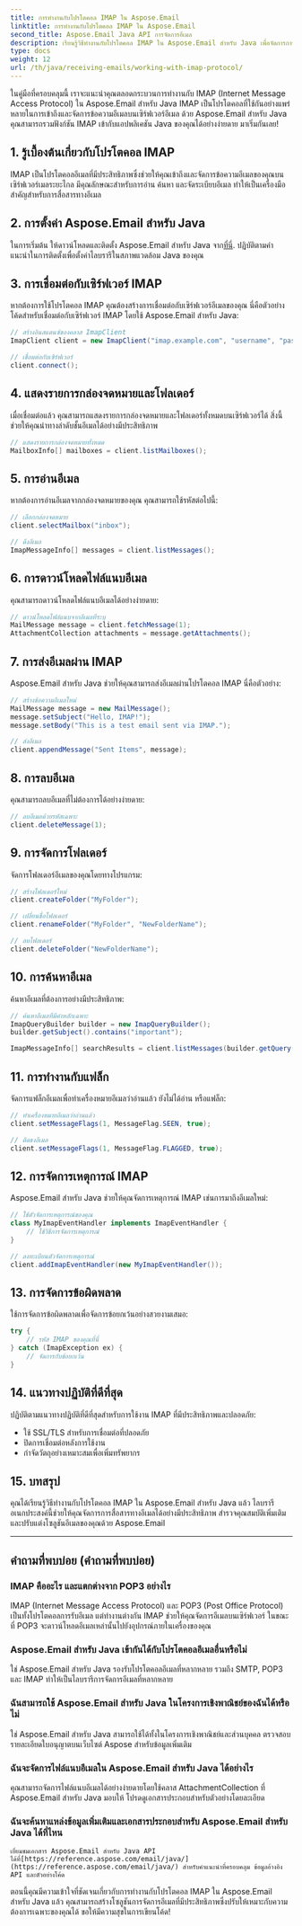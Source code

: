 ```yaml
---
title: การทำงานกับโปรโตคอล IMAP ใน Aspose.Email
linktitle: การทำงานกับโปรโตคอล IMAP ใน Aspose.Email
second_title: Aspose.Email Java API การจัดการอีเมล
description: เรียนรู้วิธีทำงานกับโปรโตคอล IMAP ใน Aspose.Email สำหรับ Java เพื่อจัดการการสื่อสารทางอีเมลของคุณอย่างมีประสิทธิภาพ
type: docs
weight: 12
url: /th/java/receiving-emails/working-with-imap-protocol/
---
```


ในคู่มือที่ครอบคลุมนี้ เราจะแนะนำคุณตลอดกระบวนการทำงานกับ IMAP (Internet Message Access Protocol) ใน Aspose.Email สำหรับ Java IMAP เป็นโปรโตคอลที่ใช้กันอย่างแพร่หลายในการเข้าถึงและจัดการข้อความอีเมลบนเซิร์ฟเวอร์อีเมล ด้วย Aspose.Email สำหรับ Java คุณสามารถรวมฟังก์ชัน IMAP เข้ากับแอปพลิเคชัน Java ของคุณได้อย่างง่ายดาย มาเริ่มกันเลย!


## 1. รู้เบื้องต้นเกี่ยวกับโปรโตคอล IMAP

IMAP เป็นโปรโตคอลอีเมลที่มีประสิทธิภาพซึ่งช่วยให้คุณเข้าถึงและจัดการข้อความอีเมลของคุณบนเซิร์ฟเวอร์เมลระยะไกล มีคุณลักษณะสำหรับการอ่าน ค้นหา และจัดระเบียบอีเมล ทำให้เป็นเครื่องมือสำคัญสำหรับการสื่อสารทางอีเมล

## 2. การตั้งค่า Aspose.Email สำหรับ Java

 ในการเริ่มต้น ให้ดาวน์โหลดและติดตั้ง Aspose.Email สำหรับ Java จาก[ที่นี่](https://releases.aspose.com/email/java/). ปฏิบัติตามคำแนะนำในการติดตั้งเพื่อตั้งค่าไลบรารีในสภาพแวดล้อม Java ของคุณ

## 3. การเชื่อมต่อกับเซิร์ฟเวอร์ IMAP

หากต้องการใช้โปรโตคอล IMAP คุณต้องสร้างการเชื่อมต่อกับเซิร์ฟเวอร์อีเมลของคุณ นี่คือตัวอย่างโค้ดสำหรับเชื่อมต่อกับเซิร์ฟเวอร์ IMAP โดยใช้ Aspose.Email สำหรับ Java:

```java
// สร้างอินสแตนซ์ของคลาส ImapClient
ImapClient client = new ImapClient("imap.example.com", "username", "password");

// เชื่อมต่อกับเซิร์ฟเวอร์
client.connect();
```

## 4. แสดงรายการกล่องจดหมายและโฟลเดอร์

เมื่อเชื่อมต่อแล้ว คุณสามารถแสดงรายการกล่องจดหมายและโฟลเดอร์ทั้งหมดบนเซิร์ฟเวอร์ได้ สิ่งนี้ช่วยให้คุณนำทางลำดับชั้นอีเมลได้อย่างมีประสิทธิภาพ

```java
// แสดงรายการกล่องจดหมายทั้งหมด
MailboxInfo[] mailboxes = client.listMailboxes();
```

## 5. การอ่านอีเมล

หากต้องการอ่านอีเมลจากกล่องจดหมายของคุณ คุณสามารถใช้รหัสต่อไปนี้:

```java
// เลือกกล่องจดหมาย
client.selectMailbox("inbox");

// ดึงอีเมล
ImapMessageInfo[] messages = client.listMessages();
```

## 6. การดาวน์โหลดไฟล์แนบอีเมล

คุณสามารถดาวน์โหลดไฟล์แนบอีเมลได้อย่างง่ายดาย:

```java
// ดาวน์โหลดไฟล์แนบจากอีเมลที่ระบุ
MailMessage message = client.fetchMessage(1);
AttachmentCollection attachments = message.getAttachments();
```

## 7. การส่งอีเมลผ่าน IMAP

Aspose.Email สำหรับ Java ช่วยให้คุณสามารถส่งอีเมลผ่านโปรโตคอล IMAP นี่คือตัวอย่าง:

```java
// สร้างข้อความอีเมลใหม่
MailMessage message = new MailMessage();
message.setSubject("Hello, IMAP!");
message.setBody("This is a test email sent via IMAP.");

// ส่งอีเมล
client.appendMessage("Sent Items", message);
```

## 8. การลบอีเมล

คุณสามารถลบอีเมลที่ไม่ต้องการได้อย่างง่ายดาย:

```java
// ลบอีเมลด้วยรหัสเฉพาะ
client.deleteMessage(1);
```

## 9. การจัดการโฟลเดอร์

จัดการโฟลเดอร์อีเมลของคุณโดยทางโปรแกรม:

```java
// สร้างโฟลเดอร์ใหม่
client.createFolder("MyFolder");

// เปลี่ยนชื่อโฟลเดอร์
client.renameFolder("MyFolder", "NewFolderName");

// ลบโฟลเดอร์
client.deleteFolder("NewFolderName");
```

## 10. การค้นหาอีเมล

ค้นหาอีเมลที่ต้องการอย่างมีประสิทธิภาพ:

```java
// ค้นหาอีเมลที่มีคำหลักเฉพาะ
ImapQueryBuilder builder = new ImapQueryBuilder();
builder.getSubject().contains("important");

ImapMessageInfo[] searchResults = client.listMessages(builder.getQuery());
```

## 11. การทำงานกับแฟล็ก

จัดการแฟล็กอีเมลเพื่อทำเครื่องหมายอีเมลว่าอ่านแล้ว ยังไม่ได้อ่าน หรือแฟล็ก:

```java
// ทำเครื่องหมายอีเมลว่าอ่านแล้ว
client.setMessageFlags(1, MessageFlag.SEEN, true);

// ติดธงอีเมล
client.setMessageFlags(1, MessageFlag.FLAGGED, true);
```

## 12. การจัดการเหตุการณ์ IMAP

Aspose.Email สำหรับ Java ช่วยให้คุณจัดการเหตุการณ์ IMAP เช่นการมาถึงอีเมลใหม่:

```java
// ใช้ตัวจัดการเหตุการณ์ของคุณ
class MyImapEventHandler implements ImapEventHandler {
    // ใช้วิธีการจัดการเหตุการณ์
}

// ลงทะเบียนตัวจัดการเหตุการณ์
client.addImapEventHandler(new MyImapEventHandler());
```

## 13. การจัดการข้อผิดพลาด

ใช้การจัดการข้อผิดพลาดเพื่อจัดการข้อยกเว้นอย่างสวยงามเสมอ:

```java
try {
    // รหัส IMAP ของคุณที่นี่
} catch (ImapException ex) {
    // จัดการกับข้อยกเว้น
}
```

## 14. แนวทางปฏิบัติที่ดีที่สุด

ปฏิบัติตามแนวทางปฏิบัติที่ดีที่สุดสำหรับการใช้งาน IMAP ที่มีประสิทธิภาพและปลอดภัย:

- ใช้ SSL/TLS สำหรับการเชื่อมต่อที่ปลอดภัย
- ปิดการเชื่อมต่อหลังการใช้งาน
- กำจัดวัตถุอย่างเหมาะสมเพื่อเพิ่มทรัพยากร

## 15. บทสรุป

คุณได้เรียนรู้วิธีทำงานกับโปรโตคอล IMAP ใน Aspose.Email สำหรับ Java แล้ว ไลบรารีอเนกประสงค์นี้ช่วยให้คุณจัดการการสื่อสารทางอีเมลได้อย่างมีประสิทธิภาพ สำรวจคุณสมบัติเพิ่มเติมและปรับแต่งโซลูชันอีเมลของคุณด้วย Aspose.Email

---

## คำถามที่พบบ่อย (คำถามที่พบบ่อย)

### IMAP คืออะไร และแตกต่างจาก POP3 อย่างไร
   IMAP (Internet Message Access Protocol) และ POP3 (Post Office Protocol) เป็นทั้งโปรโตคอลการรับอีเมล แต่ทำงานต่างกัน IMAP ช่วยให้คุณจัดการอีเมลบนเซิร์ฟเวอร์ ในขณะที่ POP3 จะดาวน์โหลดอีเมลเหล่านั้นไปยังอุปกรณ์ภายในเครื่องของคุณ

### Aspose.Email สำหรับ Java เข้ากันได้กับโปรโตคอลอีเมลอื่นหรือไม่
   ใช่ Aspose.Email สำหรับ Java รองรับโปรโตคอลอีเมลที่หลากหลาย รวมถึง SMTP, POP3 และ IMAP ทำให้เป็นไลบรารีการจัดการอีเมลที่หลากหลาย

### ฉันสามารถใช้ Aspose.Email สำหรับ Java ในโครงการเชิงพาณิชย์ของฉันได้หรือไม่
   ใช่ Aspose.Email สำหรับ Java สามารถใช้ได้ทั้งในโครงการเชิงพาณิชย์และส่วนบุคคล ตรวจสอบรายละเอียดใบอนุญาตบนเว็บไซต์ Aspose สำหรับข้อมูลเพิ่มเติม

### ฉันจะจัดการไฟล์แนบอีเมลใน Aspose.Email สำหรับ Java ได้อย่างไร
   คุณสามารถจัดการไฟล์แนบอีเมลได้อย่างง่ายดายโดยใช้คลาส AttachmentCollection ที่ Aspose.Email สำหรับ Java มอบให้ โปรดดูเอกสารประกอบสำหรับตัวอย่างโดยละเอียด

### ฉันจะค้นหาแหล่งข้อมูลเพิ่มเติมและเอกสารประกอบสำหรับ Aspose.Email สำหรับ Java ได้ที่ไหน
    เยี่ยมชมเอกสาร Aspose.Email สำหรับ Java API ได้ที่[https://reference.aspose.com/email/java/](https://reference.aspose.com/email/java/) สำหรับคำแนะนำที่ครอบคลุม ข้อมูลอ้างอิง API และตัวอย่างโค้ด

ตอนนี้คุณมีความเข้าใจที่ชัดเจนเกี่ยวกับการทำงานกับโปรโตคอล IMAP ใน Aspose.Email สำหรับ Java แล้ว คุณสามารถสร้างโซลูชันการจัดการอีเมลที่มีประสิทธิภาพซึ่งปรับให้เหมาะกับความต้องการเฉพาะของคุณได้ ขอให้มีความสุขในการเขียนโค้ด!